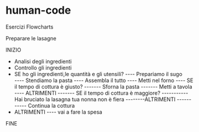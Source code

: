 # human-code
Esercizi Flowcharts

Preparare le lasagne

INIZIO

- Analisi degli ingredienti
- Controllo gli ingredienti
- SE ho gli ingredienti,le quantità e gli utensili?
---- Prepariamo il sugo  
---- Stendiamo la pasta
---- Assembla il tutto
---- Metti nel forno
---- SE il tempo di cottura è giusto?
------- Sforna la pasta
------- Metti a tavola
---- ALTRIMENTI
------- SE il tempo di cottura è maggiore?
----------- Hai bruciato la lasagna tua nonna non è fiera
--------ALTRIMENTI 
----------- Continua la cottura
- ALTRIMENTI 
---- vai a fare la spesa


FINE